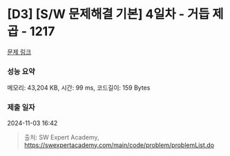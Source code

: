 # [D3] [S/W 문제해결 기본] 4일차 - 거듭 제곱 - 1217 

[문제 링크](https://swexpertacademy.com/main/code/problem/problemDetail.do?contestProbId=AV14dUIaAAUCFAYD) 

### 성능 요약

메모리: 43,204 KB, 시간: 99 ms, 코드길이: 159 Bytes

### 제출 일자

2024-11-03 16:42



> 출처: SW Expert Academy, https://swexpertacademy.com/main/code/problem/problemList.do